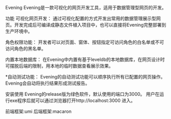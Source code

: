 Evening
Evening是一款可视化的网页开发工具，适用于数据管理型网页的开发。

功能
可视化网页开发：
通过可视化配置的方式开发出常用的数据管理展示型网页。开发完成后可编译成静态文件植入项目中，也可以直接将Evening完整部署到生产环境中。

角色权限功能：
开发者可以对页面、窗体、按钮指定可访问角色的白名单或不可访问角色的黑名单。

内置本地数据库：
在Evening中内置有基于leveldb的本地数据库，在网页设计时可摆脱后端的限制，用本地的临时数据查看展示效果。

*自动测试功能：
Evening的自动测试功能可以顺序执行所有已配置的网页操作。Evening会自动将执行结果形成测试报告。

安装使用
Evening的release版为绿色软件，默认使用的端口为3000。
用户在运行exe程序后就可以通过浏览器打开http://localhost:3000 进入。


前端框架:umi
后端框架:macaron
